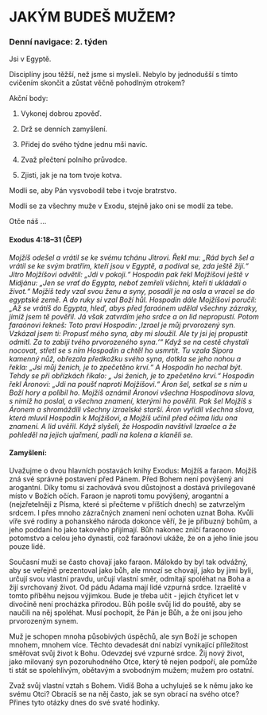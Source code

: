 # JAKÝM BUDEŠ MUŽEM?

### Denní navigace: 2. týden

Jsi v Egyptě.

Disciplíny jsou těžší, než jsme si mysleli. Nebylo by jednodušší s tímto cvičením skončit a zůstat věčně pohodlným otrokem?

Akční body:
1. Vykonej dobrou zpověď.

2. Drž se denních zamyšlení.

3. Přidej do svého týdne jednu mši navíc.

4. Zvaž přečtení polního průvodce.

5. Zjisti, jak je na tom tvoje kotva.

Modli se, aby Pán vysvobodil tebe i tvoje bratrstvo.

Modli se za všechny muže v Exodu, stejně jako oni se modlí za tebe.

Otče náš …


#### Exodus 4:18–31 (ČEP)
*Mojžíš odešel a vrátil se ke svému tchánu Jitrovi. Řekl mu: „Rád bych šel a vrátil se ke svým bratřím, kteří jsou v Egyptě, a podíval se, zda ještě žijí.“ Jitro Mojžíšovi odvětil: „Jdi v pokoji.“ Hospodin pak řekl Mojžíšovi ještě v Midjánu: „Jen se vrať do Egypta, neboť zemřeli všichni, kteří ti ukládali o život.“ Mojžíš tedy vzal svou ženu a syny, posadil je na osla a vracel se do egyptské země. A do ruky si vzal Boží hůl. Hospodin dále Mojžíšovi poručil: „Až se vrátíš do Egypta, hleď, abys před faraónem udělal všechny zázraky, jimiž jsem tě pověřil. Já však zatvrdím jeho srdce a on lid nepropustí. Potom faraónovi řekneš: Toto praví Hospodin: ‚Izrael je můj prvorozený syn. Vzkázal jsem ti: Propusť mého syna, aby mi sloužil. Ale ty jsi jej propustit odmítl. Za to zabiji tvého prvorozeného syna.‘“ Když se na cestě chystali nocovat, střetl se s ním Hospodin a chtěl ho usmrtit. Tu vzala Sipora kamenný nůž, obřezala předkožku svého syna, dotkla se jeho nohou a řekla: „Jsi můj ženich, je to zpečetěno krví.“ A Hospodin ho nechal být. Tehdy se při obřízkách říkalo: „ Jsi ženich, je to zpečetěno krví.“ Hospodin řekl Áronovi: „Jdi na poušť naproti Mojžíšovi.“ Áron šel, setkal se s ním u Boží hory a políbil ho. Mojžíš oznámil Áronovi všechna Hospodinova slova, s nimiž ho poslal, a všechna znamení, kterými ho pověřil. Pak šel Mojžíš s Áronem a shromáždili všechny izraelské starší. Áron vyřídil všechna slova, která mluvil Hospodin k Mojžíšovi, a Mojžíš učinil před očima lidu ona znamení. A lid uvěřil. Když slyšeli, že Hospodin navštívil Izraelce a že pohleděl na jejich ujařmení, padli na kolena a klaněli se.*

#### Zamyšlení:
Uvažujme o dvou hlavních postavách knihy Exodus: Mojžíš a faraon. Mojžíš zná své správné postavení před Pánem. Před Bohem není povýšený ani arogantní. Díky tomu si zachovává svou důstojnost a dostává privilegované místo v Božích očích. Faraon je naproti tomu povýšený, arogantní a (nejzřetelněji z Písma, které si přečteme v příštích dnech) se zatvrzelým srdcem. I přes mnoho zázračných znamení není ochoten uznat Boha. Kvůli víře své rodiny a pohanského národa dokonce věří, že je příbuzný bohům, a jeho poddaní ho jako takového přijímají. Bůh nakonec zničí faraonovo potomstvo a celou jeho dynastii, což faraónovi ukáže, že on a jeho linie jsou pouze lidé.

Současní muži se často chovají jako faraon. Málokdo by byl tak odvážný, aby se veřejně prezentoval jako bůh, ale mnozí se chovají, jako by jimi byli, určují svou vlastní pravdu, určují vlastní směr, odmítají spoléhat na Boha a žijí svrchovaný život. Od pádu Adama mají lidé vzpurná srdce. Izraelité v tomto příběhu nejsou výjimkou. Bude je třeba učit - jejich čtyřicet let v divočině není procházka přírodou. Bůh pošle svůj lid do pouště, aby se naučili na něj spoléhat. Musí pochopit, že Pán je Bůh, a že oni jsou jeho prvorozeným synem.

Muž je schopen mnoha působivých úspěchů, ale syn Boží je schopen mnohem, mnohem více. Těchto devadesát dní nabízí vynikající příležitost směřovat svůj život k Bohu. Odevzdej své vzpurné srdce. Žij nový život, jako milovaný syn pozoruhodného Otce, který tě nejen podpoří, ale pomůže ti stát se spolehlivým, obětavým a svobodným mužem; mužem pro ostatní.

Zvaž svůj vlastní vztah s Bohem. Vidíš Boha a uchyluješ se k němu jako ke svému Otci? Obracíš se na něj často, jak se syn obrací na svého otce? Přines tyto otázky dnes do své svaté hodinky.
